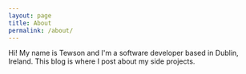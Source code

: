 ```yaml
---
layout: page
title: About
permalink: /about/
---
```


Hi! My name is Tewson and I'm a software developer based in Dublin, Ireland. This blog is where I post about my side projects.

